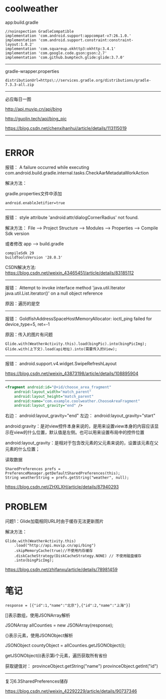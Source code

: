 # coolweather

app:build.gradle
```
//noinspection GradleCompatible
implementation 'com.android.support:appcompat-v7:26.1.0.'
implementation 'com.android.support.constraint:constraint-layout:1.0.2'
implementation 'com.squareup.okhttp3:okhttp:3.4.1'
implementation 'com.google.code.gson:gson:2.7'
implementation 'com.github.bumptech.glide:glide:3.7.0'
```
***
gradle-wrapper.properties
``` 
distributionUrl=https\://services.gradle.org/distributions/gradle-7.3.3-all.zip
```
***
必应每日一图

http://api.muvip.cn/api/bing

http://guolin.tech/api/bing_pic

https://blog.csdn.net/chenxihanhui/article/details/113115019
***
# ERROR
报错：
A failure occurred while executing com.android.build.gradle.internal.tasks.CheckAarMetadataWorkAction

解决方法：

gradle.properties文件中添加
```
android.enableJetifier=true
```
***
报错：
style attribute 'android:attr/dialogCornerRadius' not found.

解决方法：
File --> Project Structure --> Modules --> Properties --> Compile Sdk version

或者修改 app --> build.gradle
```
compileSdk 29
buildToolsVersion '28.0.3'
```

CSDN解决方法:
https://blog.csdn.net/weixin_43465451/article/details/83185112
***
报错：
Attempt to invoke interface method 'java.util.Iterator java.util.List.iterator()' on a null object reference

原因：遍历的是空
***
报错：
GoldfishAddressSpaceHostMemoryAllocator: ioctl_ping failed for device_type=5, ret=-1

原因：传入的图片有问题
```
Glide.with(WeatherActivity.this).load(bingPic).into(bingPicImg);
Glide.with(上下文).load(api地址).into(需要传入的View);
```
***
报错：
android.support.v4.widget.SwipeRefreshLayout

https://blog.csdn.net/weixin_43873198/article/details/108895904
***

```xml
<fragment android:id="@+id/choose_area_fragment"
    android:layout_width="match_parent"
    android:layout_height="match_parent"
    android:name="com.example.coolweather.ChooseAreaFragment"
    android:layout_gravity="end" />
```
右边：
android:layout_gravity="end"
左边：
android:layout_gravity="start"

android:gravity：是对view控件本身来说的，是用来设置view本身的内容应该显示在view的什么位置，默认值是左侧。也可以用来设置布局中的控件位置

android:layout_gravity：是相对于包含改元素的父元素来说的，设置该元素在父元素的什么位置；

读取数据
```
SharedPreferences prefs = PreferenceManager.getDefaultSharedPreferences(this);
String weatherString = prefs.getString("weather", null);
```
https://blog.csdn.net/ZHXLXH/article/details/87940293

# PROBLEM
问题1：Glide加载相同URL时由于缓存无法更新图片

解决方法：
``` 
Glide.with(WeatherActivity.this)
    .load("http://api.muvip.cn/api/bing")
    .skipMemoryCache(true)//不使用内存缓存
    .diskCacheStrategy(DiskCacheStrategy.NONE) // 不使用磁盘缓存
    .into(bingPicImg);
```
https://blog.csdn.net/zhifanxu/article/details/78981459

# 笔记
``` 
response = [{"id":1,"name":"北京"},{"id":2,"name":"上海"}]
```
[]表示数组，使用JSONArray解析

JSONArray allCounties = new JSONArray(response);

{}表示元素，使用JSONObject解析

JSONObject countyObject = allCounties.getJSONObject(i);

getJSONObject(i)表示第i个元素，遍历获取所有省份

获取键值对：
provinceObject.getString("name")
provinceObject.getInt("id")

***

复习6.3SharedPreferences储存

https://blog.csdn.net/weixin_42292229/article/details/90737346

